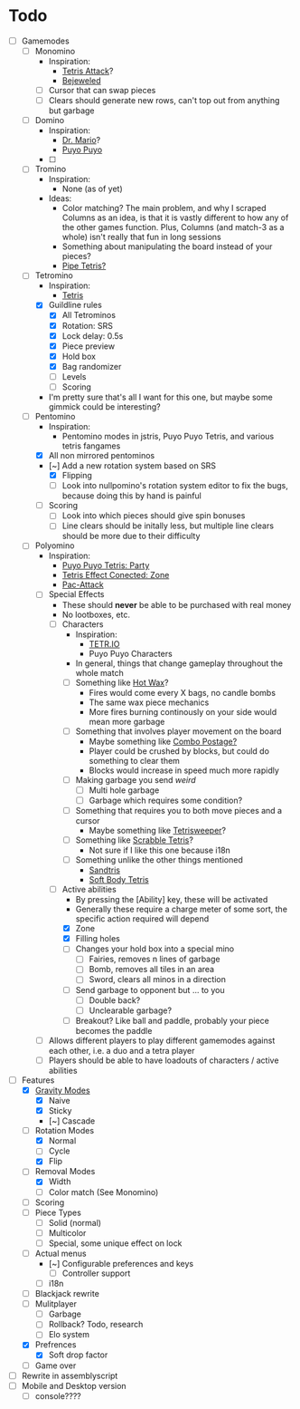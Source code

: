 # Todo
- [ ] Gamemodes
	- [ ] Monomino
		- Inspiration:
			- [Tetris Attack](https://tetris.wiki/Tetris_Attack)?
			- [Bejeweled]()
		- [ ] Cursor that can swap pieces
		- [ ] Clears should generate new rows, can't top out from anything but garbage
	- [ ] Domino
		- Inspiration:
			- [Dr. Mario](https://tetris.wiki/Dr._Mario)?
			- [Puyo Puyo]()
		- [ ] 
	- [ ] Tromino
		- Inspiration:
			- None (as of yet)
		- Ideas:
			- Color matching? The main problem, and why I scraped Columns as an idea, is that it is vastly different to how any of the other games function. Plus, Columns (and match-3 as a whole) isn't really that fun in long sessions
			- Something about manipulating the board instead of your pieces? 
			- [Pipe Tetris?](https://alphageneric.itch.io/pipe-tetris)
	- [ ] Tetromino
		- Inspiration:
			- [Tetris](https://tetris.wiki/Tetris_Guideline)
		- [x] Guildline rules
			- [x] All Tetrominos
			- [x] Rotation: SRS
			- [x] Lock delay: 0.5s
			- [x] Piece preview
			- [x] Hold box
			- [x] Bag randomizer
			- [ ] Levels
			- [ ] Scoring
		- I'm pretty sure that's all I want for this one, but maybe some gimmick could be interesting? 
	- [ ] Pentomino
		- Inspiration:
			- Pentomino modes in jstris, Puyo Puyo Tetris, and various tetris fangames
		- [x] All non mirrored pentominos
		- [~] Add a new rotation system based on SRS
			- [x] Flipping
			- [ ] Look into nullpomino's rotation system editor to fix the bugs, because doing this by hand is painful
		- [ ] Scoring
			- [ ] Look into which pieces should give spin bonuses
			- [ ] Line clears should be initally less, but multiple line clears should be more due to their difficulty
	- [ ] Polyomino
		- Inspiration:
			- [Puyo Puyo Tetris: Party](https://puyonexus.com/wiki/Party)
			- [Tetris Effect Conected: Zone](https://tetris.wiki/Tetris_Effect#Zone_mechanic)
			- [Pac-Attack](https://en.wikipedia.org/wiki/Pac-Attack)
		- [ ] Special Effects
			- These should **never** be able to be purchased with real money 
			- No lootboxes, etc.
			- [ ] Characters
				- Inspiration:
					- [TETR.IO](https://characters.osk.sh/) 
					- Puyo Puyo Characters
				- In general, things that change gameplay throughout the whole match
				- [ ] Something like [Hot Wax](https://www.lexaloffle.com/bbs/?pid=146729)? 
					- Fires would come every X bags, no candle bombs 
					- The same wax piece mechanics 
					- More fires burning continously on your side would mean more garbage 
				- [ ] Something that involves player movement on the board
					- Maybe something like [Combo Postage?](https://kirklindsay.itch.io/combo-postage)
					- Player could be crushed by blocks, but could do something to clear them
					- Blocks would increase in speed much more rapidly
				- [ ] Making garbage you send *weird*
					- [ ] Multi hole garbage
					- [ ] Garbage which requires some condition?
				- [ ] Something that requires you to both move pieces and a cursor
					- Maybe something like [Tetrisweeper](https://kertisjones.itch.io/tetrisweeper)? 
				- [ ] Something like [Scrabble Tetris](https://htwins.net/scrabbletetris/)?
					- Not sure if I like this one because i18n
				- [ ] Something unlike the other things mentioned
					- [Sandtris](https://sandtris.com/)
					- [Soft Body Tetris](https://newbie-indie-game-dev.itch.io/softbody-tetris)
			- [ ] Active abilities
				- By pressing the [Ability] key, these will be activated
				- Generally these require a charge meter of some sort, the specific action required will depend 
				- [x] Zone
				- [x] Filling holes
				- [ ] Changes your hold box into a special mino
					- [ ] Fairies, removes n lines of garbage 
					- [ ] Bomb, removes all tiles in an area
					- [ ] Sword, clears all minos in a direction
				- [ ] Send garbage to opponent but ... to you
					- [ ] Double back?
					- [ ] Unclearable garbage?
				- [ ] Breakout? Like ball and paddle, probably your piece becomes the paddle
		- [ ] Allows different players to play different gamemodes against each other, i.e. a duo and a tetra player
		- [ ] Players should be able to have loadouts of characters / active abilities
- [ ] Features
	- [x] [Gravity Modes](https://tetris.wiki/Line_clear#Line_clear_gravity)
		- [x] Naive
		- [x] Sticky
		- [~] Cascade
	- [ ] Rotation Modes
		- [x] Normal
		- [ ] Cycle
		- [x] Flip
	- [ ] Removal Modes
		- [x] Width
		- [ ] Color match (See Monomino)
	- [ ] Scoring
	- [ ] Piece Types
		- [ ] Solid (normal)
		- [ ] Multicolor
		- [ ] Special, some unique effect on lock
	- [ ] Actual menus 
		- [~] Configurable preferences and keys
			- [ ] Controller support
		- [ ] i18n
	- [ ] Blackjack rewrite
	- [ ] Mulitplayer
		- [ ] Garbage
		- [ ] Rollback? Todo, research
		- [ ] Elo system
	- [x] Prefrences
		- [x] Soft drop factor
	- [ ] Game over
- [ ] Rewrite in assemblyscript
- [ ] Mobile and Desktop version
	- [ ] console????
